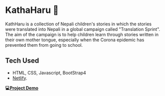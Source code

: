 # KathaHaru 📖

KathHaru is a collection of Nepali children's stories in which the stories were translated into Nepali in a global campaign called "Translation Sprint". The aim of the campaign is to help children learn through stories written in their own mother tongue, especially when the Corona epidemic has prevented them from going to school.

## Tech Used
* HTML, CSS, Javascript, BootStrap4
* [Netlify](https://www.netlify.com/).

<b>💻[Project Demo](https://kathaharu.netlify.app/)</b>
